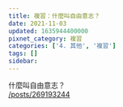```yaml
---
title: 複習：什麼叫自由意志？
date: 2021-11-03
updated: 1635944400000
pixnet_category: 複習
categories: ['4. 其他', '複習']
tags: []
sidebar: 
---
```


<p>什麼叫自由意志？<br/>
<a href="/posts/269193244" target="_blank">/posts/269193244</a></p>
<p> </p>
